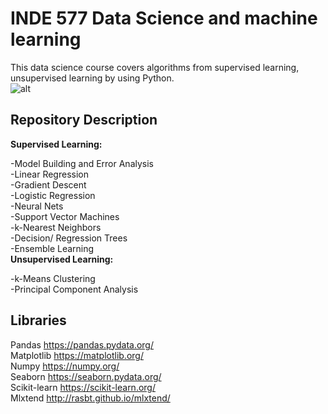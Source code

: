 # INDE 577 Data Science and machine learning   
This data science course covers algorithms from supervised learning, unsupervised learning by using Python.  
![alt](https://vitalflux.com/wp-content/uploads/2020/12/machine_learning_mind_map_3.png)

## Repository Description  
**Supervised Learning:**   

-Model Building and Error Analysis  
-Linear Regression  
-Gradient Descent  
-Logistic Regression  
-Neural Nets  
-Support Vector Machines  
-k-Nearest Neighbors  
-Decision/ Regression Trees  
-Ensemble Learning  
**Unsupervised Learning:**  

-k-Means Clustering  
-Principal Component Analysis  
  
## Libraries  
Pandas https://pandas.pydata.org/  
Matplotlib https://matplotlib.org/  
Numpy https://numpy.org/  
Seaborn https://seaborn.pydata.org/  
Scikit-learn https://scikit-learn.org/  
Mlxtend http://rasbt.github.io/mlxtend/  
